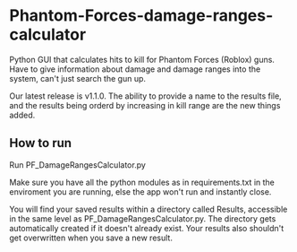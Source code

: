 # Phantom-Forces-damage-ranges-calculator
Python GUI that calculates hits to kill for Phantom Forces (Roblox) guns. Have to give information about damage and damage ranges into the system, can't just search the gun up.  

Our latest release is v1.1.0. 
The ability to provide a name to the results file, and the results being orderd by increasing in kill range are the new things added. 
## How to run
Run PF_DamageRangesCalculator.py

Make sure you have all the python modules as in requirements.txt in the enviroment you are running, else the app won't run and instantly close.

You will find your saved results within a directory called Results, accessible in the same level as PF_DamageRangesCalculator.py. 
The directory gets automatically created if it doesn't already exist. Your results also shouldn't get overwritten when you save a new result.
